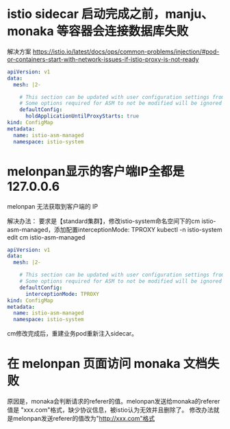 # istio sidecar 启动完成之前，manju、monaka 等容器会连接数据库失败

解决方案 https://istio.io/latest/docs/ops/common-problems/injection/#pod-or-containers-start-with-network-issues-if-istio-proxy-is-not-ready

```yaml
apiVersion: v1
data:
  mesh: |2-

    # This section can be updated with user configuration settings from https://istio.io/latest/docs/reference/config/istio.mesh.v1alpha1/
    # Some options required for ASM to not be modified will be ignored
    defaultConfig:
      holdApplicationUntilProxyStarts: true
kind: ConfigMap
metadata:
  name: istio-asm-managed
  namespace: istio-system
```

# melonpan显示的客户端IP全都是127.0.0.6
melonpan 无法获取到客户端的 IP

解决办法：
要求是【standard集群】，修改istio-system命名空间下的cm istio-asm-managed，添加配置interceptionMode: TPROXY
kubectl -n istio-system edit cm istio-asm-managed
```yaml
apiVersion: v1
data:
  mesh: |2-

    # This section can be updated with user configuration settings from https://istio.io/latest/docs/reference/config/istio.mesh.v1alpha1/
    # Some options required for ASM to not be modified will be ignored
    defaultConfig:
      interceptionMode: TPROXY
kind: ConfigMap
metadata:
  name: istio-asm-managed
  namespace: istio-system
```

cm修改完成后，重建业务pod重新注入sidecar。


# 在 melonpan 页面访问 monaka 文档失败

原因是，monaka会判断请求的referer的值。melonpan发送给monaka的referer值是 "xxx.com"格式，缺少协议信息，被istio认为无效并且删除了。
修改办法就是melonpan发送referer的值改为"http://xxx.com"格式
